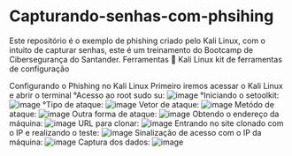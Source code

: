 # Capturando-senhas-com-phsihing
Este repositório é o exemplo de phishing criado pelo Kali Linux, com o intuito de capturar senhas, este é um treinamento do Bootcamp de Cibersegurança do Santander.
Ferramentas 🔧
Kali Linux
kit de ferramentas de configuração

Configurando o Phishing no Kali Linux
Primeiro iremos acessar o Kali Linux e abrir o terminal
°Acesso ao root sudo su:
![image](https://github.com/user-attachments/assets/19dec3a8-53c4-4857-b6a4-e8449d94da5a)
°Iniciando o setoolkit:
![image](https://github.com/user-attachments/assets/37e51d94-9a68-477f-87c5-c4ceba443901)
°Tipo de ataque: 
![image](https://github.com/user-attachments/assets/1dd4b717-73b0-476b-ac53-0095def346f0)
Vetor de ataque:
![image](https://github.com/user-attachments/assets/e09955b8-f02c-4561-bfc6-d8c2d88089ed)
Metódo de ataque:
![image](https://github.com/user-attachments/assets/704d68e6-7f1d-4d31-b16d-097e4e6197df)
Outra forma de ataque:
![image](https://github.com/user-attachments/assets/83b41865-ab5a-45fb-8299-3518109226e1)
Obtendo o endereço da máquina:
![image](https://github.com/user-attachments/assets/00c24f17-cf15-471b-9a02-bf5ff64b57aa)
URL para clonar:
![image](https://github.com/user-attachments/assets/92f0ed0c-32d7-4001-b047-94baeafa77dc)
Entrando no site clonado com o IP e realizando o teste:
![image](https://github.com/user-attachments/assets/d9beafe4-6d92-406c-b4d1-e1dcf7d95132)
Sinalização de acesso com o IP da máquina:
![image](https://github.com/user-attachments/assets/3477308c-6b68-4e17-ab04-a1a24edee7ab)
Captura dos dados:
![image](https://github.com/user-attachments/assets/8e5a7942-5752-4657-9d5d-f6728097abcc)
